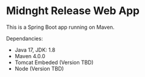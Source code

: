 # Midnght Release Web App

This is a Spring Boot app running on Maven.

Dependancies:
 - Java 17, JDK: 1.8
 - Maven 4.0.0
 - Tomcat Embeded (Version TBD)
 - Node (Version TBD)
